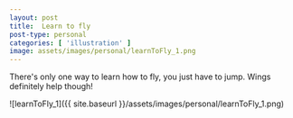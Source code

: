 ```yaml
---
layout: post
title:  Learn to fly
post-type: personal
categories: [ 'illustration' ]
image: assets/images/personal/learnToFly_1.png
---
```


There's only one way to learn how to fly, you just have to jump. Wings definitely help though!

![learnToFly_1]({{ site.baseurl }}/assets/images/personal/learnToFly_1.png)
